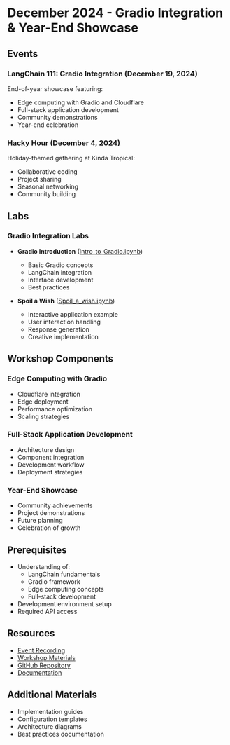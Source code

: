 # December 2024 - Gradio Integration & Year-End Showcase

## Events

### LangChain 111: Gradio Integration (December 19, 2024)
End-of-year showcase featuring:
- Edge computing with Gradio and Cloudflare
- Full-stack application development
- Community demonstrations
- Year-end celebration

### Hacky Hour (December 4, 2024)
Holiday-themed gathering at Kinda Tropical:
- Collaborative coding
- Project sharing
- Seasonal networking
- Community building

## Labs

### Gradio Integration Labs
- **Gradio Introduction** ([Intro_to_Gradio.ipynb](https://github.com/aimug-org/austin_langchain/blob/main/labs/LangChain_111/Intro_to_Gradio.ipynb))
  - Basic Gradio concepts
  - LangChain integration
  - Interface development
  - Best practices

- **Spoil a Wish** ([Spoil_a_wish.ipynb](https://github.com/aimug-org/austin_langchain/blob/main/labs/LangChain_111/Spoil_a_wish.ipynb))
  - Interactive application example
  - User interaction handling
  - Response generation
  - Creative implementation

## Workshop Components

### Edge Computing with Gradio
- Cloudflare integration
- Edge deployment
- Performance optimization
- Scaling strategies

### Full-Stack Application Development
- Architecture design
- Component integration
- Development workflow
- Deployment strategies

### Year-End Showcase
- Community achievements
- Project demonstrations
- Future planning
- Celebration of growth

## Prerequisites
- Understanding of:
  - LangChain fundamentals
  - Gradio framework
  - Edge computing concepts
  - Full-stack development
- Development environment setup
- Required API access

## Resources
- [Event Recording](https://www.youtube.com/watch?v=YOUR_VIDEO_ID)
- [Workshop Materials](link_to_materials)
- [GitHub Repository](https://github.com/aimug-org/austin_langchain)
- [Documentation](link_to_docs)

## Additional Materials
- Implementation guides
- Configuration templates
- Architecture diagrams
- Best practices documentation
